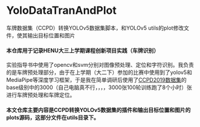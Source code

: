# YoloDataTranAndPlot
车牌数据集（CCPD）转换YOLOv5数据集脚本，和YOLOv5 utils的plot修改文件，使其输出目标位置和图片
#### 本仓库用于记录HENU大三上学期课程创新项目实践（车牌识别）
实验指导书中使用了opencv和svm分别对图像预处理、定位和字符识别。我负责的是车牌预处理部分，由于在上学期（大二下）参加的比赛中使用到了yolov5和MediaPipe等深度学习框架，于是我在简单调研后使用了[CCPD2019数据集](https://github.com/detectRecog/CCPD)的base级别中的3000（自己电脑真不行，，，，3000张100轮训练跑了8个小时）张进行车牌预处理和车牌定位。
#### 本文仓库主要内容是CCPD转换YOLOv5数据集的插件和输出目标位置和图片的plots源码，这部分文件在utils目录下。
